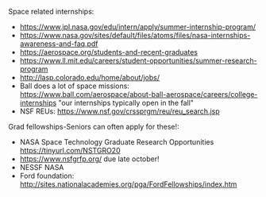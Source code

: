 Space related internships:

* https://www.jpl.nasa.gov/edu/intern/apply/summer-internship-program/
* https://www.nasa.gov/sites/default/files/atoms/files/nasa-internships-awareness-and-faq.pdf
* https://aerospace.org/students-and-recent-graduates
* https://www.ll.mit.edu/careers/student-opportunities/summer-research-program
* http://lasp.colorado.edu/home/about/jobs/
* Ball does a lot of space missions: https://www.ball.com/aerospace/about-ball-aerospace/careers/college-internships
"our internships typically open in the fall"
* NSF REUs: https://www.nsf.gov/crssprgm/reu/reu_search.jsp


Grad fellowships-Seniors can often apply for these!:

* NASA Space Technology Graduate Research Opportunities  https://tinyurl.com/NSTGRO20
* https://www.nsfgrfp.org/ due late october!
* NESSF NASA
* Ford foundation: http://sites.nationalacademies.org/pga/FordFellowships/index.htm
